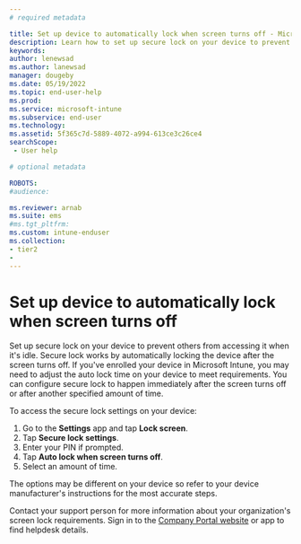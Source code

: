 ```yaml
---
# required metadata

title: Set up device to automatically lock when screen turns off - Microsoft Intune | Microsoft Docs
description: Learn how to set up secure lock on your device to prevent others from accessing it when it's idle. 
keywords:
author: lenewsad
ms.author: lanewsad
manager: dougeby
ms.date: 05/19/2022
ms.topic: end-user-help
ms.prod:
ms.service: microsoft-intune
ms.subservice: end-user
ms.technology:
ms.assetid: 5f365c7d-5889-4072-a994-613ce3c26ce4
searchScope:
 - User help

# optional metadata

ROBOTS:  
#audience:

ms.reviewer: arnab
ms.suite: ems
#ms.tgt_pltfrm:
ms.custom: intune-enduser
ms.collection:
- tier2
- 
---
```



# Set up device to automatically lock when screen turns off  

Set up secure lock on your device to prevent others from accessing it when it's idle. Secure lock works by automatically locking the device after the screen turns off. If you've enrolled your device in Microsoft Intune, you may need to adjust the auto lock time on your device to meet requirements. You can configure secure lock to happen immediately after the screen turns off or after another specified amount of time.  

To access the secure lock settings on your device:  

1. Go to the **Settings** app and tap **Lock screen**.  
2. Tap **Secure lock settings**. 
3. Enter your PIN if prompted. 
4. Tap **Auto lock when screen turns off**.
5. Select an amount of time. 

The options may be different on your device so refer to your device manufacturer's instructions for the most accurate steps. 

Contact your support person for more information about your organization's screen lock requirements. Sign in to the [Company Portal website](https://go.microsoft.com/fwlink/?linkid=2010980) or app to find helpdesk details. 
